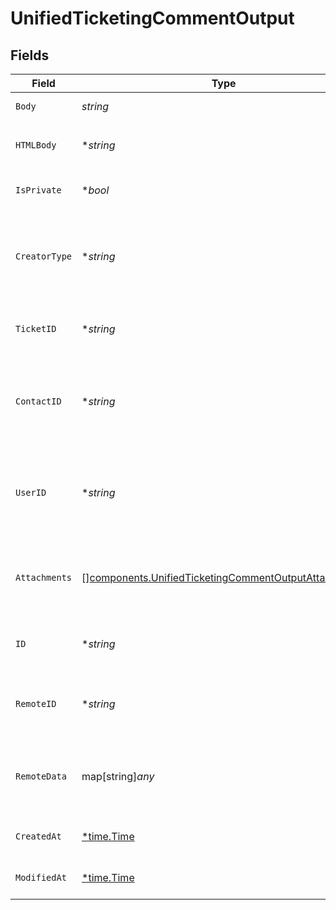 # UnifiedTicketingCommentOutput


## Fields

| Field                                                                                                                        | Type                                                                                                                         | Required                                                                                                                     | Description                                                                                                                  | Example                                                                                                                      |
| ---------------------------------------------------------------------------------------------------------------------------- | ---------------------------------------------------------------------------------------------------------------------------- | ---------------------------------------------------------------------------------------------------------------------------- | ---------------------------------------------------------------------------------------------------------------------------- | ---------------------------------------------------------------------------------------------------------------------------- |
| `Body`                                                                                                                       | *string*                                                                                                                     | :heavy_check_mark:                                                                                                           | The body of the comment                                                                                                      | Assigned to Eric !                                                                                                           |
| `HTMLBody`                                                                                                                   | **string*                                                                                                                    | :heavy_minus_sign:                                                                                                           | The html body of the comment                                                                                                 | <p>Assigned to Eric !</p>                                                                                                    |
| `IsPrivate`                                                                                                                  | **bool*                                                                                                                      | :heavy_minus_sign:                                                                                                           | The public status of the comment                                                                                             | false                                                                                                                        |
| `CreatorType`                                                                                                                | **string*                                                                                                                    | :heavy_minus_sign:                                                                                                           | The creator type of the comment. Authorized values are either USER or CONTACT                                                | USER                                                                                                                         |
| `TicketID`                                                                                                                   | **string*                                                                                                                    | :heavy_minus_sign:                                                                                                           | The UUID of the ticket the comment is tied to                                                                                | 801f9ede-c698-4e66-a7fc-48d19eebaa4f                                                                                         |
| `ContactID`                                                                                                                  | **string*                                                                                                                    | :heavy_minus_sign:                                                                                                           | The UUID of the contact which the comment belongs to (if no user_id specified)                                               | 801f9ede-c698-4e66-a7fc-48d19eebaa4f                                                                                         |
| `UserID`                                                                                                                     | **string*                                                                                                                    | :heavy_minus_sign:                                                                                                           | The UUID of the user which the comment belongs to (if no contact_id specified)                                               | 801f9ede-c698-4e66-a7fc-48d19eebaa4f                                                                                         |
| `Attachments`                                                                                                                | [][components.UnifiedTicketingCommentOutputAttachments](../../models/components/unifiedticketingcommentoutputattachments.md) | :heavy_minus_sign:                                                                                                           | The attachements UUIDs tied to the comment                                                                                   | [<br/>"801f9ede-c698-4e66-a7fc-48d19eebaa4f"<br/>]                                                                           |
| `ID`                                                                                                                         | **string*                                                                                                                    | :heavy_minus_sign:                                                                                                           | The UUID of the comment                                                                                                      | 801f9ede-c698-4e66-a7fc-48d19eebaa4f                                                                                         |
| `RemoteID`                                                                                                                   | **string*                                                                                                                    | :heavy_minus_sign:                                                                                                           | The id of the comment in the context of the 3rd Party                                                                        | id_1                                                                                                                         |
| `RemoteData`                                                                                                                 | map[string]*any*                                                                                                             | :heavy_minus_sign:                                                                                                           | The remote data of the comment in the context of the 3rd Party                                                               | {<br/>"fav_dish": "broccoli",<br/>"fav_color": "red"<br/>}                                                                   |
| `CreatedAt`                                                                                                                  | [*time.Time](https://pkg.go.dev/time#Time)                                                                                   | :heavy_minus_sign:                                                                                                           | The created date of the object                                                                                               | 2024-10-01T12:00:00Z                                                                                                         |
| `ModifiedAt`                                                                                                                 | [*time.Time](https://pkg.go.dev/time#Time)                                                                                   | :heavy_minus_sign:                                                                                                           | The modified date of the object                                                                                              | 2024-10-01T12:00:00Z                                                                                                         |